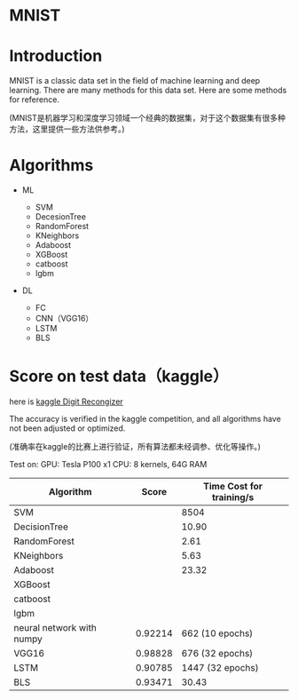 MNIST
===
# Introduction
MNIST is a classic data set in the field of machine learning and deep learning. There are many methods for this data set. Here are some methods for reference.

(MNIST是机器学习和深度学习领域一个经典的数据集，对于这个数据集有很多种方法，这里提供一些方法供参考。)

# Algorithms
* ML
  * SVM
  * DecesionTree
  * RandomForest
  * KNeighbors
  * Adaboost
  * XGBoost
  * catboost
  * lgbm
  
* DL
  * FC
  * CNN（VGG16）
  * LSTM
  * BLS

# Score on test data（kaggle）
here is [kaggle Digit Recongizer](https://www.kaggle.com/c/digit-recognizer)

The accuracy is verified in the kaggle competition, and all algorithms have not been adjusted or optimized.

(准确率在kaggle的比赛上进行验证，所有算法都未经调参、优化等操作。)

Test on: GPU: Tesla P100 x1
         CPU: 8 kernels, 64G RAM
         
|Algorithm|Score|Time Cost for training/s|
|--|--|--|
|SVM| | 8504|
|DecisionTree| |10.90 |
|RandomForest|  | 2.61|
|KNeighbors| |5.63 |
| Adaboost | |23.32 |
|XGBoost| | |
|catboost | | |
|lgbm| | |
|neural network with numpy |0.92214 |662 (10 epochs)|
|VGG16|0.98828| 676 (32 epochs)|
|LSTM| 0.90785|1447 (32 epochs)|
|BLS|0.93471 |30.43|

